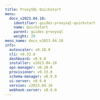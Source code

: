 ```yaml
---
title: ProxySQL Quickstart
menu:
  docs_v2023.04.10:
    identifier: guides-proxysql-quickstart
    name: Quickstart
    parent: guides-proxysql
    weight: 20
menu_name: docs_v2023.04.10
info:
  autoscaler: v0.18.0
  cli: v0.33.0
  dashboard: v0.9.0
  installer: v2023.04.10
  ops-manager: v0.20.0
  provisioner: v0.33.0
  schema-manager: v0.9.0
  ui-server: v0.9.0
  version: v2023.04.10
  webhook-server: v0.9.0
---
```


